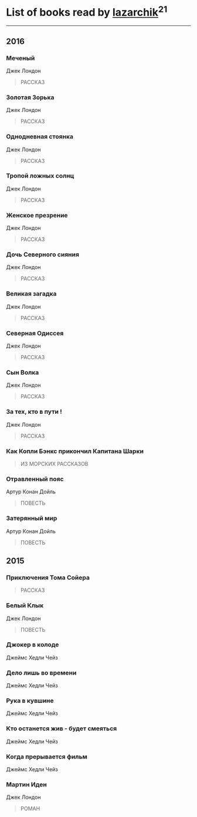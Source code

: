 # List of books read by [lazarchik](http://vk.com/id34754901)<sup>21</sup>
---

## 2016

### Меченый
Джек Лондон
> РАССКАЗ


### Золотая Зорька
Джек Лондон
> РАССКАЗ


### Однодневная стоянка
Джек Лондон
> РАССКАЗ


### Тропой ложных солнц
Джек Лондон
> РАССКАЗ


### Женское презрение
Джек Лондон
> РАССКАЗ


### Дочь Северного сияния
Джек Лондон
> РАССКАЗ


### Великая загадка
Джек Лондон
> РАССКАЗ


### Северная Одиссея
Джек Лондон
> РАССКАЗ


### Сын Волка
Джек Лондон
> РАССКАЗ


### За тех, кто в пути !
Джек Лондон
> РАССКАЗ


### Как Копли Бэнкс прикончил Капитана Шарки
> ИЗ МОРСКИХ РАССКАЗОВ


### Отравленный пояс
Артур Конан Дойль
> ПОВЕСТЬ


### Затерянный мир
Артур Конан Дойль
> ПОВЕСТЬ



## 2015

### Приключения Тома Сойера
> РАССКАЗ


### Белый Клык
Джек Лондон
> ПОВЕСТЬ


### Джокер в колоде
Джеймс Хедли Чейз


### Дело лишь во времени
Джеймс Хедли Чейз


### Рука в кувшине
Джеймс Хедли Чейз


### Кто останется жив - будет смеяться
Джеймс Хедли Чейз


### Когда прерывается фильм
Джеймс Хедли Чейз


### Мартин Иден
Джек Лондон
> РОМАН



